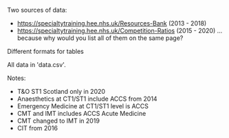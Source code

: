 Two sources of data:
- https://specialtytraining.hee.nhs.uk/Resources-Bank (2013 - 2018)
- https://specialtytraining.hee.nhs.uk/Competition-Ratios (2015 - 2020)
... because why would you list all of them on the same page?

Different formats for tables 


All data in 'data.csv'.

Notes:
- T&O ST1 Scotland only in 2020
- Anaesthetics at CT1/ST1 include ACCS from 2014
- Emergency Medicine at CT1/ST1 level is ACCS
- CMT and IMT includes ACCS Acute Medicine
- CMT changed to IMT in 2019
- CIT from 2016